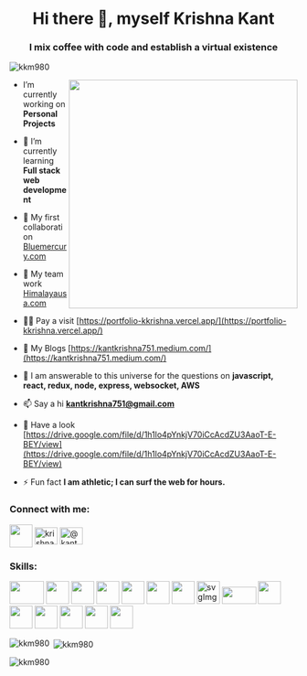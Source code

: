 <h1 align="center">Hi there 👋, myself Krishna Kant</h1>
<h3 align="center">I mix coffee with code and establish a virtual existence</h3>

<p align="left"> <img src="https://komarev.com/ghpvc/?username=kkm980&label=Profile%20views&color=0e75b6&style=flat" alt="kkm980" /> </p>
<img alt="" src="https://miro.medium.com/max/1360/0*gqO3slLmGb4mUeje.gif" align="right" width="400px"/>

- I’m currently working on **Personal Projects**

- 🌱 I’m currently learning **Full stack web development**

- 👯 My first collaboration [Bluemercury.com](https://drive.google.com/file/d/1qiPClPEqAAbUyTHNSMYQssOJvAdNQGsI/view)

- 🤝 My team work [Himalayausa.com](https://himalayasusa-clone-krishnakantmishra980-gmailcom.vercel.app/)

- 👨‍💻 Pay a visit [https://portfolio-kkrishna.vercel.app/](https://portfolio-kkrishna.vercel.app/)

- 📝 My Blogs [https://kantkrishna751.medium.com/](https://kantkrishna751.medium.com/)

- 💬 I am answerable to this universe for the questions on **javascript, react, redux, node, express, websocket, AWS**

- 📫 Say a hi **kantkrishna751@gmail.com**

- 📄 Have a look [https://drive.google.com/file/d/1h1lo4pYnkjV70iCcAcdZU3AaoT-E-BEY/view](https://drive.google.com/file/d/1h1lo4pYnkjV70iCcAcdZU3AaoT-E-BEY/view)

- ⚡ Fun fact **I am athletic; I can surf the web for hours.**

<!-- ### Blogs posts -->
<!-- BLOG-POST-LIST:START -->
<!-- BLOG-POST-LIST:END -->

<h3 align="left">Connect with me:</h3>
<p align="left">
  <a href="https://github.com/kkm980" target="__blank"><img src="https://img.icons8.com/color/50/000000/github--v1.png" align="center" width="40px" height:"50px"/></a>
<a href="https://linkedin.com/in/krishna980" target="__blank"><img align="center" src="https://raw.githubusercontent.com/rahuldkjain/github-profile-readme-generator/master/src/images/icons/Social/linked-in-alt.svg" alt="krishna980" height="30" width="40" /></a>
<a href="https://medium.com/@kantkrishna751" target="__blank"><img align="center" src="https://raw.githubusercontent.com/rahuldkjain/github-profile-readme-generator/master/src/images/icons/Social/medium.svg" alt="@kantkrishna751" height="30" width="40" /></a>
</p>

<h3 align="left">Skills:</h3>
<p align="left">
  <img height="40px" width="60px" src="https://3ulsmb4eg8vz37c0vz2si64j-wpengine.netdna-ssl.com/wp-content/uploads/2019/05/react-native-UX-design.gif" alt=""/> 
  <img height="40px" width="40px" src="https://img.icons8.com/color/50/000000/redux.png"/>
  <img height="40px" width="40px" src="https://img.icons8.com/color/48/000000/javascript--v2.png"/>
  <img height="40px" width="40px" src="https://img.icons8.com/color/48/000000/bootstrap.png"/>
  <img height="40px" width="40px" src="https://img.icons8.com/color/48/000000/css3.png"/>
  <img height="40px" width="40px" src="https://img.icons8.com/nolan/64/html-5.png"/>
  <img height="40px" width="40px" src="https://img.icons8.com/color/48/000000/typescript.png"/>
  <img alt="svgImg" width="40px" height="40px" src="https://yt3.ggpht.com/ytc/AKedOLQP0vNXjkoKrCAYvWyOm9vEhDuBNytjbpEYi1ugD7w=s900-c-k-c0x00ffffff-no-rj"/>
  <img  width="60px" height="30px" src="https://encrypted-tbn0.gstatic.com/images?q=tbn:ANd9GcSo7ggOCcZM5Ny9ANmlSZIAllsn8disPTZ6mQ&usqp=CAU"/>
  <img height="40px" width="40px" src="https://img.icons8.com/color/48/000000/mongodb.png"/>
  <img height="40px" width="40px" src="https://pluralsight2.imgix.net/paths/images/nodejs-45adbe594d.png"/>
  <img height="40px" width="40px" src="https://cdn.jsdelivr.net/gh/devicons/devicon/icons/express/express-original.svg"/>
  <img height="40px" width="40px" src="https://cdn-icons-png.flaticon.com/512/4901/4901640.png"/>
  <img height="40px" width="40px" src="https://img.icons8.com/color/48/000000/npm.png"/>
  <img height="40px" width="40px" src="https://img.icons8.com/color/48/000000/git.png"/>
</p>

<p><img align="left" src="https://github-readme-stats.vercel.app/api/top-langs?username=kkm980&show_icons=true&locale=en&layout=compact" alt="kkm980" /></p>

<p>&nbsp;<img align="center" src="https://github-readme-stats.vercel.app/api?username=kkm980&show_icons=true&locale=en" alt="kkm980" /></p>

<p><img align="left" src="https://github-readme-streak-stats.herokuapp.com/?user=kkm980&" alt="kkm980" /></p>
